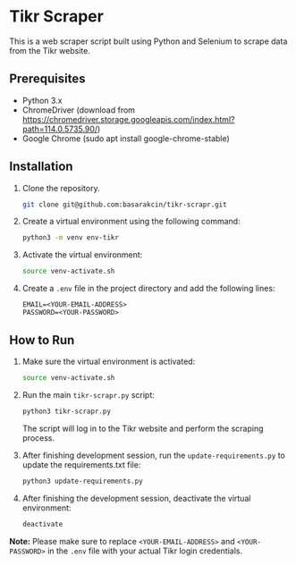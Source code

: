# Tikr Scraper

This is a web scraper script built using Python and Selenium to scrape data from the Tikr website.

## Prerequisites

- Python 3.x
- ChromeDriver (download from https://chromedriver.storage.googleapis.com/index.html?path=114.0.5735.90/)
- Google Chrome (sudo apt install google-chrome-stable)

## Installation

1. Clone the repository.
   
   ```bash
   git clone git@github.com:basarakcin/tikr-scrapr.git
   ```
   
3. Create a virtual environment using the following command:

   ```bash
   python3 -m venv env-tikr
   ```

4. Activate the virtual environment:

   ```bash
   source venv-activate.sh
   ```

5. Create a `.env` file in the project directory and add the following lines:

   ```plaintext
   EMAIL=<YOUR-EMAIL-ADDRESS>
   PASSWORD=<YOUR-PASSWORD>
   ```

## How to Run

1. Make sure the virtual environment is activated:

   ```bash
   source venv-activate.sh
   ```

2. Run the main `tikr-scrapr.py` script:

   ```bash
   python3 tikr-scrapr.py
   ```

   The script will log in to the Tikr website and perform the scraping process.

3. After finishing development session, run the `update-requirements.py` to update the requirements.txt file:

   ```bash
   python3 update-requirements.py
   ```

4. After finishing the development session, deactivate the virtual environment:

   ```bash
   deactivate
   ```

**Note:** Please make sure to replace `<YOUR-EMAIL-ADDRESS>` and `<YOUR-PASSWORD>` in the `.env` file with your actual Tikr login credentials.
